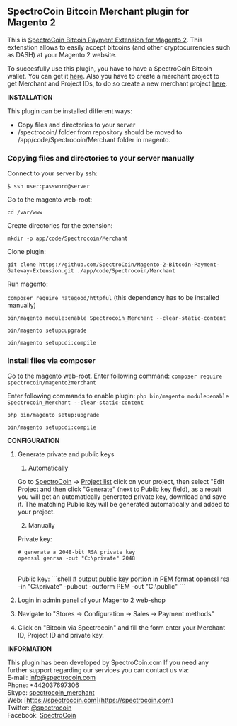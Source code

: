 SpectroCoin Bitcoin Merchant plugin for Magento 2
---------------
This is [SpectroCoin Bitcoin Payment Extension for Magento 2](https://spectrocoin.com/en/plugins/accept-bitcoin-magento2.html). This extenstion allows to easily accept bitcoins (and other cryptocurrencies such as DASH) at your Magento 2 website.

To succesfully use this plugin, you have to have a SpectroCoin Bitcoin wallet. You can get it [here](https://spectrocoin.com/en/bitcoin-wallet.html). Also you have to create a merchant project to get Merchant and Project IDs, to do so create a new merchant project [here](https://spectrocoin.com/en/merchant/api/create.html).

**INSTALLATION**

This plugin can be installed different ways:

* Copy files and directories to your server
* /spectrocoin/ folder from repository should be moved to /app/code/Spectrocoin/Merchant folder in magento.

### Copying files and directories to your server manually

Connect to your server by ssh: 

`$ ssh user:password@server`

Go to the magento web-root: 

`cd /var/www`

Create directories for the extension: 

`mkdir -p app/code/Spectrocoin/Merchant`
 
Clone plugin:

`git clone https://github.com/SpectroCoin/Magento-2-Bitcoin-Payment-Gateway-Extension.git ./app/code/Spectrocoin/Merchant`


Run magento:

`composer require nategood/httpful` (this dependency has to be installed manually)

`bin/magento module:enable Spectrocoin_Merchant --clear-static-content`

`bin/magento setup:upgrade`

`bin/magento setup:di:compile`

### Install files via composer

Go to the magento web-root.
Enter following command:
`composer require spectrocoin/magento2merchant`

Enter following commands to enable plugin:
`php bin/magento module:enable Spectrocoin_Merchant --clear-static-content`

`php bin/magento setup:upgrade`

`bin/magento setup:di:compile`

**CONFIGURATION**

1. Generate private and public keys
	1. Automatically<br />
	
	Go to [SpectroCoin](https://spectrocoin.com/) -> [Project list](https://spectrocoin.com/en/merchant/api/list.html)
	click on your project, then select "Edit Project and then click "Generate" (next to Public key field), as a result you will get an automatically generated private key, download and save it. The matching Public key will be generated automatically and added to your project.
	
	2. Manually<br />
    	
	Private key:
    ```shell
    # generate a 2048-bit RSA private key
    openssl genrsa -out "C:\private" 2048
	
    ```
    <br />
    	Public key:
    ```shell
    # output public key portion in PEM format
    openssl rsa -in "C:\private" -pubout -outform PEM -out "C:\public"
    ```
	<br />

2. Login in admin panel of your Magento 2 web-shop

3. Navigate to "Stores -> Configuration -> Sales -> Payment methods"

4. Click on "Bitcoin via Spectrocoin" and fill the form enter your Merchant ID, Project ID and private key.

**INFORMATION** 

This plugin has been developed by SpectroCoin.com
If you need any further support regarding our services you can contact us via:<br />
E-mail: [info@spectrocoin.com](mailto:info@spectrocoin.com)<br />
Phone: +442037697306<br />
Skype: [spectrocoin_merchant](skype:spectrocoin_merchant)<br />
Web: [https://spectrocoin.com](https://spectrocoin.com)<br />
Twitter: [@spectrocoin](https://twitter.com/spectrocoin)<br />
Facebook: [SpectroCoin](https://www.facebook.com/spectrocoin)<br />
